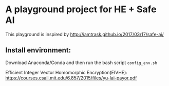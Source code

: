 # A playground project for HE + Safe AI

This playground is inspired by http://iamtrask.github.io/2017/03/17/safe-ai/

## Install environment:

Download Anaconda/Conda and then run the bash script `config_env.sh`

Efficient Integer Vector Homomorphic Encryption(EIVHE): https://courses.csail.mit.edu/6.857/2015/files/yu-lai-payor.pdf